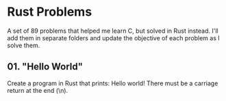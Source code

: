 # Rust Problems
A set of 89 problems that helped me learn C, but solved in Rust instead. I'll add them in separate folders and update the objective of each problem as I solve them.

## 01. "Hello World"
Create a program in Rust that prints:
Hello world!
There must be a carriage return at the end (\n).
